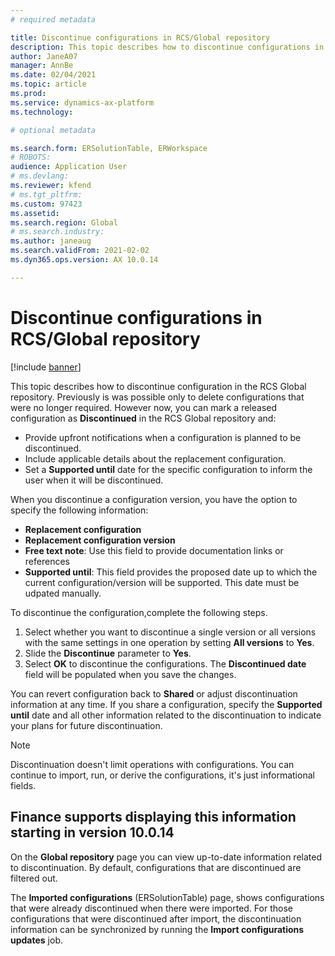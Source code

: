```yaml
---
# required metadata

title: Discontinue configurations in RCS/Global repository
description: This topic describes how to discontinue configurations in the RCS Global repository.
author: JaneA07      
manager: AnnBe
ms.date: 02/04/2021
ms.topic: article
ms.prod: 
ms.service: dynamics-ax-platform
ms.technology: 

# optional metadata

ms.search.form: ERSolutionTable, ERWorkspace
# ROBOTS: 
audience: Application User
# ms.devlang: 
ms.reviewer: kfend
# ms.tgt_pltfrm: 
ms.custom: 97423
ms.assetid: 
ms.search.region: Global
# ms.search.industry: 
ms.author: janeaug
ms.search.validFrom: 2021-02-02
ms.dyn365.ops.version: AX 10.0.14

---
```

# Discontinue configurations in RCS/Global repository

[!include [banner](../includes/banner.md)]

This topic describes how to discontinue configuration in the RCS Global repository. Previously is was possible only to delete configurations that were no longer required. However now, you can mark a released configuration as **Discontinued** in the RCS Global repository and:
 
 - Provide upfront notifications when a configuration is planned to be discontinued.
 - Include applicable details about the replacement configuration.
 - Set a **Supported until** date for the specific configuration to inform the user when it will be discontinued.

When you discontinue a configuration version, you have the option to specify the following information:

  - **Replacement configuration**
  - **Replacement configuration version**
  - **Free text note**: Use this field to provide documentation links or references
  - **Supported until**: This field provides the proposed date up to which the current configuration/version will be supported. This date must be udpated manually.
  
To discontinue the configuration,complete the following steps. 

1. Select whether you want to discontinue a single version or all versions with the same settings in one operation by setting **All versions** to **Yes**. 
2. Slide the **Discontinue** parameter to **Yes**.
3. Select **OK** to discontinue the configurations. The **Discontinued date** field will be populated when you save the changes.
  
You can revert configuration back to **Shared** or adjust discontinuation information at any time. If you share a configuration, specify the **Supported until** date and all other information related to the discontinuation to indicate your plans for future discontinuation.

> [!NOTE]
> Discontinuation doesn't limit operations with configurations. You can continue to import, run, or derive the configurations, it's just informational fields.

## Finance supports displaying this information starting in version 10.0.14

On the **Global repository** page you can view up-to-date information related to discontinuation. By default, configurations that are discontinued are filtered out.
  
The **Imported configurations** (ERSolutionTable) page, shows configurations that were already discontinued when there were imported. For those configurations that were discontinued after import, the discontinuation information can be synchronized by running the **Import configurations updates** job.


